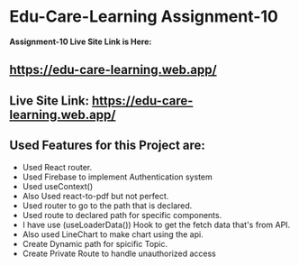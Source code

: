 # Edu-Care-Learning Assignment-10

**Assignment-10 Live Site Link is Here:**

## https://edu-care-learning.web.app/

## Live Site Link: https://edu-care-learning.web.app/

## Used Features for this Project are:

- Used React router.
- Used Firebase to implement Authentication system
- Used useContext() 
- Also Used react-to-pdf but not perfect. 
- Used router to go to the path that is declared.
- Used route to declared path for specific components.
- I have use (useLoaderData()) Hook to get the fetch data that's from API.
- Also used LineChart to make chart using the api.
- Create Dynamic path for spicific Topic.
- Create Private Route to handle unauthorized access